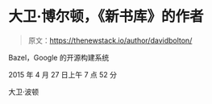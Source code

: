 # 大卫·博尔顿，《新书库》的作者

> 原文：<https://thenewstack.io/author/davidbolton/>

Bazel，Google 的开源构建系统

2015 年 4 月 27 日上午 7 点 52 分

大卫·波顿